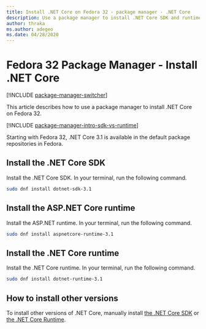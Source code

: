 ```yaml
---
title: Install .NET Core on Fedora 32 - package manager - .NET Core
description: Use a package manager to install .NET Core SDK and runtime on Fedora 32.
author: thraka
ms.author: adegeo
ms.date: 04/28/2020
---
```


# Fedora 32 Package Manager - Install .NET Core

[!INCLUDE [package-manager-switcher](./includes/package-manager-switcher.md)]

This article describes how to use a package manager to install .NET Core on Fedora 32.

[!INCLUDE [package-manager-intro-sdk-vs-runtime](includes/package-manager-intro-sdk-vs-runtime.md)]

Starting with Fedora 32, .NET Core 3.1 is available in the default package repositories in Fedora.

## Install the .NET Core SDK

Install the .NET Core SDK. In your terminal, run the following command.

```bash
sudo dnf install dotnet-sdk-3.1
```

## Install the ASP.NET Core runtime

Install the ASP.NET runtime. In your terminal, run the following command.

```bash
sudo dnf install aspnetcore-runtime-3.1
```

## Install the .NET Core runtime

Install the .NET Core runtime. In your terminal, run the following command.

```bash
sudo dnf install dotnet-runtime-3.1
```

## How to install other versions

To install other versions of .NET Core, manually install [the .NET Core SDK](sdk.md?pivots=os-linux#download-and-manually-install) or [the .NET Core Runtime](runtime.md?pivots=os-linux#download-and-manually-install).

